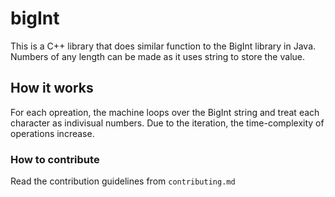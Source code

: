 # bigInt
This is a C++ library that does similar function to the BigInt library in Java.
Numbers of any length can be made as it uses string to store the value.
## How it works
For each opreation, the machine loops over the BigInt string and treat each character as indivisual numbers. Due to the iteration, the time-complexity of operations increase.
### How to contribute
Read the contribution guidelines from `contributing.md`
